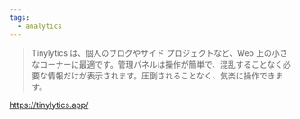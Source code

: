 ```yaml
---
tags:
  - analytics
---
```


> Tinylytics は、個人のブログやサイド プロジェクトなど、Web 上の小さなコーナーに最適です。管理パネルは操作が簡単で、混乱することなく必要な情報だけが表示されます。圧倒されることなく、気楽に操作できます。

https://tinylytics.app/